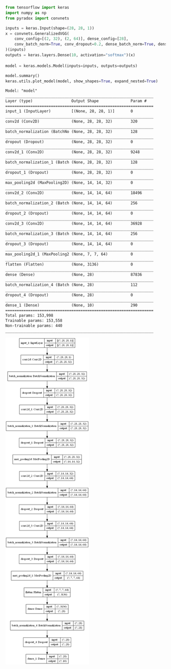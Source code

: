 ```python
from tensorflow import keras
import numpy as np
from pyradox import convnets
```


```python
inputs = keras.Input(shape=(28, 28, 1))
x = convnets.GeneralizedVGG(
    conv_config=[(2, 32), (2, 64)], dense_config=[28], 
    conv_batch_norm=True, conv_dropout=0.2, dense_batch_norm=True, dense_dropout=0.2
)(inputs)
outputs = keras.layers.Dense(10, activation="softmax")(x)

model = keras.models.Model(inputs=inputs, outputs=outputs) 
```


```python
model.summary()
keras.utils.plot_model(model, show_shapes=True, expand_nested=True)
```

    Model: "model"
    _________________________________________________________________
    Layer (type)                 Output Shape              Param #   
    =================================================================
    input_1 (InputLayer)         [(None, 28, 28, 1)]       0         
    _________________________________________________________________
    conv2d (Conv2D)              (None, 28, 28, 32)        320       
    _________________________________________________________________
    batch_normalization (BatchNo (None, 28, 28, 32)        128       
    _________________________________________________________________
    dropout (Dropout)            (None, 28, 28, 32)        0         
    _________________________________________________________________
    conv2d_1 (Conv2D)            (None, 28, 28, 32)        9248      
    _________________________________________________________________
    batch_normalization_1 (Batch (None, 28, 28, 32)        128       
    _________________________________________________________________
    dropout_1 (Dropout)          (None, 28, 28, 32)        0         
    _________________________________________________________________
    max_pooling2d (MaxPooling2D) (None, 14, 14, 32)        0         
    _________________________________________________________________
    conv2d_2 (Conv2D)            (None, 14, 14, 64)        18496     
    _________________________________________________________________
    batch_normalization_2 (Batch (None, 14, 14, 64)        256       
    _________________________________________________________________
    dropout_2 (Dropout)          (None, 14, 14, 64)        0         
    _________________________________________________________________
    conv2d_3 (Conv2D)            (None, 14, 14, 64)        36928     
    _________________________________________________________________
    batch_normalization_3 (Batch (None, 14, 14, 64)        256       
    _________________________________________________________________
    dropout_3 (Dropout)          (None, 14, 14, 64)        0         
    _________________________________________________________________
    max_pooling2d_1 (MaxPooling2 (None, 7, 7, 64)          0         
    _________________________________________________________________
    flatten (Flatten)            (None, 3136)              0         
    _________________________________________________________________
    dense (Dense)                (None, 28)                87836     
    _________________________________________________________________
    batch_normalization_4 (Batch (None, 28)                112       
    _________________________________________________________________
    dropout_4 (Dropout)          (None, 28)                0         
    _________________________________________________________________
    dense_1 (Dense)              (None, 10)                290       
    =================================================================
    Total params: 153,998
    Trainable params: 153,558
    Non-trainable params: 440
    _________________________________________________________________
    




![png](output_3_1.png)
